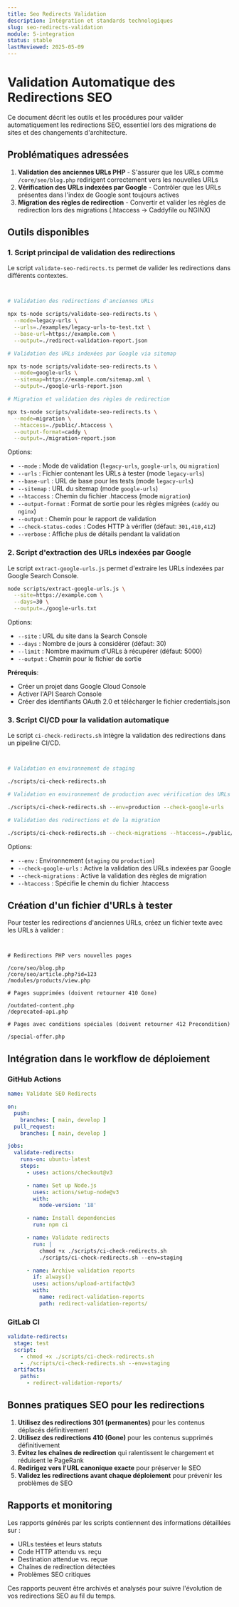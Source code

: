 ```yaml
---
title: Seo Redirects Validation
description: Intégration et standards technologiques
slug: seo-redirects-validation
module: 5-integration
status: stable
lastReviewed: 2025-05-09
---
```


# Validation Automatique des Redirections SEO


Ce document décrit les outils et les procédures pour valider automatiquement les redirections SEO, essentiel lors des migrations de sites et des changements d'architecture.

## Problématiques adressées


1. **Validation des anciennes URLs PHP** - S'assurer que les URLs comme `/core/seo/blog.php` redirigent correctement vers les nouvelles URLs
2. **Vérification des URLs indexées par Google** - Contrôler que les URLs présentes dans l'index de Google sont toujours actives
3. **Migration des règles de redirection** - Convertir et valider les règles de redirection lors des migrations (.htaccess → Caddyfile ou NGINX)

## Outils disponibles


### 1. Script principal de validation des redirections


Le script `validate-seo-redirects.ts` permet de valider les redirections dans différents contextes.

```bash


# Validation des redirections d'anciennes URLs

npx ts-node scripts/validate-seo-redirects.ts \
  --mode=legacy-urls \
  --urls=./examples/legacy-urls-to-test.txt \
  --base-url=https://example.com \
  --output=./redirect-validation-report.json

# Validation des URLs indexées par Google via sitemap

npx ts-node scripts/validate-seo-redirects.ts \
  --mode=google-urls \
  --sitemap=https://example.com/sitemap.xml \
  --output=./google-urls-report.json

# Migration et validation des règles de redirection

npx ts-node scripts/validate-seo-redirects.ts \
  --mode=migration \
  --htaccess=./public/.htaccess \
  --output-format=caddy \
  --output=./migration-report.json
```

Options:
- `--mode` : Mode de validation (`legacy-urls`, `google-urls`, ou `migration`)
- `--urls` : Fichier contenant les URLs à tester (mode `legacy-urls`)
- `--base-url` : URL de base pour les tests (mode `legacy-urls`)
- `--sitemap` : URL du sitemap (mode `google-urls`)
- `--htaccess` : Chemin du fichier .htaccess (mode `migration`)
- `--output-format` : Format de sortie pour les règles migrées (`caddy` ou `nginx`)
- `--output` : Chemin pour le rapport de validation
- `--check-status-codes` : Codes HTTP à vérifier (défaut: `301,410,412`)
- `--verbose` : Affiche plus de détails pendant la validation

### 2. Script d'extraction des URLs indexées par Google


Le script `extract-google-urls.js` permet d'extraire les URLs indexées par Google Search Console.

```bash
node scripts/extract-google-urls.js \
  --site=https://example.com \
  --days=30 \
  --output=./google-urls.txt
```

Options:
- `--site` : URL du site dans la Search Console
- `--days` : Nombre de jours à considérer (défaut: 30)
- `--limit` : Nombre maximum d'URLs à récupérer (défaut: 5000)
- `--output` : Chemin pour le fichier de sortie

**Prérequis**:
- Créer un projet dans Google Cloud Console
- Activer l'API Search Console
- Créer des identifiants OAuth 2.0 et télécharger le fichier credentials.json

### 3. Script CI/CD pour la validation automatique


Le script `ci-check-redirects.sh` intègre la validation des redirections dans un pipeline CI/CD.

```bash


# Validation en environnement de staging

./scripts/ci-check-redirects.sh

# Validation en environnement de production avec vérification des URLs Google

./scripts/ci-check-redirects.sh --env=production --check-google-urls

# Validation des redirections et de la migration

./scripts/ci-check-redirects.sh --check-migrations --htaccess=./public/.htaccess
```

Options:
- `--env` : Environnement (`staging` ou `production`)
- `--check-google-urls` : Active la validation des URLs indexées par Google
- `--check-migrations` : Active la validation des règles de migration
- `--htaccess` : Spécifie le chemin du fichier .htaccess

## Création d'un fichier d'URLs à tester


Pour tester les redirections d'anciennes URLs, créez un fichier texte avec les URLs à valider :

```


# Redirections PHP vers nouvelles pages

/core/seo/blog.php
/core/seo/article.php?id=123
/modules/products/view.php

# Pages supprimées (doivent retourner 410 Gone)

/outdated-content.php
/deprecated-api.php

# Pages avec conditions spéciales (doivent retourner 412 Precondition)

/special-offer.php
```

## Intégration dans le workflow de déploiement


### GitHub Actions


```yaml
name: Validate SEO Redirects

on:
  push:
    branches: [ main, develop ]
  pull_request:
    branches: [ main, develop ]

jobs:
  validate-redirects:
    runs-on: ubuntu-latest
    steps:
      - uses: actions/checkout@v3

      - name: Set up Node.js
        uses: actions/setup-node@v3
        with:
          node-version: '18'

      - name: Install dependencies
        run: npm ci

      - name: Validate redirects
        run: |
          chmod +x ./scripts/ci-check-redirects.sh
          ./scripts/ci-check-redirects.sh --env=staging

      - name: Archive validation reports
        if: always()
        uses: actions/upload-artifact@v3
        with:
          name: redirect-validation-reports
          path: redirect-validation-reports/
```

### GitLab CI


```yaml
validate-redirects:
  stage: test
  script:
    - chmod +x ./scripts/ci-check-redirects.sh
    - ./scripts/ci-check-redirects.sh --env=staging
  artifacts:
    paths:
      - redirect-validation-reports/
```

## Bonnes pratiques SEO pour les redirections


1. **Utilisez des redirections 301 (permanentes)** pour les contenus déplacés définitivement
2. **Utilisez des redirections 410 (Gone)** pour les contenus supprimés définitivement
3. **Évitez les chaînes de redirection** qui ralentissent le chargement et réduisent le PageRank
4. **Redirigez vers l'URL canonique exacte** pour préserver le SEO
5. **Validez les redirections avant chaque déploiement** pour prévenir les problèmes de SEO

## Rapports et monitoring


Les rapports générés par les scripts contiennent des informations détaillées sur :
- URLs testées et leurs statuts
- Code HTTP attendu vs. reçu
- Destination attendue vs. reçue
- Chaînes de redirection détectées
- Problèmes SEO critiques

Ces rapports peuvent être archivés et analysés pour suivre l'évolution de vos redirections SEO au fil du temps.

